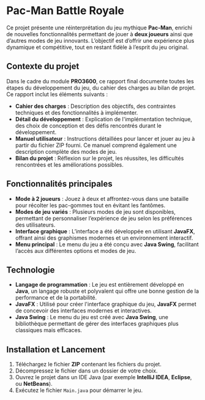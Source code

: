 # Pac-Man Battle Royale

Ce projet présente une réinterprétation du jeu mythique **Pac-Man**, enrichi de nouvelles fonctionnalités permettant de jouer à **deux joueurs** ainsi que d’autres modes de jeu innovants. L’objectif est d’offrir une expérience plus dynamique et compétitive, tout en restant fidèle à l’esprit du jeu original.

## Contexte du projet

Dans le cadre du module **PRO3600**, ce rapport final documente toutes les étapes du développement du jeu, du cahier des charges au bilan de projet. Ce rapport inclut les éléments suivants :

- **Cahier des charges** : Description des objectifs, des contraintes techniques et des fonctionnalités à implémenter.
- **Détail du développement** : Explication de l'implémentation technique, des choix de conception et des défis rencontrés durant le développement.
- **Manuel utilisateur** : Instructions détaillées pour lancer et jouer au jeu à partir du fichier ZIP fourni. Ce manuel comprend également une description complète des modes de jeu.
- **Bilan du projet** : Réflexion sur le projet, les réussites, les difficultés rencontrées et les améliorations possibles.

## Fonctionnalités principales

- **Mode à 2 joueurs** : Jouez à deux et affrontez-vous dans une bataille pour récolter les pac-gommes tout en évitant les fantômes.
- **Modes de jeu variés** : Plusieurs modes de jeu sont disponibles, permettant de personnaliser l’expérience de jeu selon les préférences des utilisateurs.
- **Interface graphique** : L’interface a été développée en utilisant **JavaFX**, offrant ainsi des graphismes modernes et un environnement interactif.
- **Menu principal** : Le menu du jeu a été conçu avec **Java Swing**, facilitant l’accès aux différentes options et modes de jeu.

## Technologie

- **Langage de programmation** : Le jeu est entièrement développé en **Java**, un langage robuste et polyvalent qui offre une bonne gestion de la performance et de la portabilité.
- **JavaFX** : Utilisé pour créer l'interface graphique du jeu, **JavaFX** permet de concevoir des interfaces modernes et interactives.
- **Java Swing** : Le menu du jeu est créé avec **Java Swing**, une bibliothèque permettant de gérer des interfaces graphiques plus classiques mais efficaces.

## Installation et Lancement

1. Téléchargez le fichier **ZIP** contenant les fichiers du projet.
2. Décompressez le fichier dans un dossier de votre choix.
3. Ouvrez le projet dans un IDE Java (par exemple **IntelliJ IDEA**, **Eclipse**, ou **NetBeans**).
4. Exécutez le fichier `Main.java` pour démarrer le jeu.

